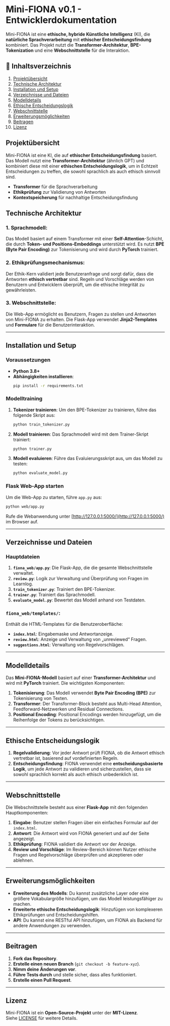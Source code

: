 
# Mini-FIONA v0.1 - Entwicklerdokumentation

Mini-FIONA ist eine **ethische, hybride Künstliche Intelligenz** (KI), die **natürliche Sprachverarbeitung** mit **ethischer Entscheidungsfindung** kombiniert. Das Projekt nutzt die **Transformer-Architektur**, **BPE-Tokenization** und eine **Webschnittstelle** für die Interaktion.

## 📖 Inhaltsverzeichnis

1. [Projektübersicht](#projektübersicht)
2. [Technische Architektur](#technische-architektur)
3. [Installation und Setup](#installation-und-setup)
4. [Verzeichnisse und Dateien](#verzeichnisse-und-dateien)
5. [Modelldetails](#modelldetails)
6. [Ethische Entscheidungslogik](#ethische-entscheidungslogik)
7. [Webschnittstelle](#webschnittstelle)
8. [Erweiterungsmöglichkeiten](#erweiterungsmöglichkeiten)
9. [Beitragen](#beitragen)
10. [Lizenz](#lizenz)

## Projektübersicht

Mini-FIONA ist eine KI, die auf **ethischer Entscheidungsfindung** basiert. Das Modell nutzt eine **Transformer-Architektur** (ähnlich GPT) und kombiniert diese mit einer **ethischen Entscheidungslogik**, um in Echtzeit Entscheidungen zu treffen, die sowohl sprachlich als auch ethisch sinnvoll sind.

- **Transformer** für die Sprachverarbeitung
- **Ethikprüfung** zur Validierung von Antworten
- **Kontextspeicherung** für nachhaltige Entscheidungsfindung

## Technische Architektur

### 1. **Sprachmodell**:  
Das Modell basiert auf einem Transformer mit einer **Self-Attention**-Schicht, die durch **Token- und Positions-Embeddings** unterstützt wird. Es nutzt **BPE (Byte Pair Encoding)** zur Tokenisierung und wird durch **PyTorch** trainiert.

### 2. **Ethikprüfungsmechanismus**:  
Der Ethik-Kern validiert jede Benutzeranfrage und sorgt dafür, dass die Antworten **ethisch vertretbar** sind. Regeln und Vorschläge werden von Benutzern und Entwicklern überprüft, um die ethische Integrität zu gewährleisten.

### 3. **Webschnittstelle**:  
Die Web-App ermöglicht es Benutzern, Fragen zu stellen und Antworten von Mini-FIONA zu erhalten. Die Flask-App verwendet **Jinja2-Templates** und **Formulare** für die Benutzerinteraktion.

---

## Installation und Setup

### Voraussetzungen

- **Python 3.8+**
- **Abhängigkeiten installieren**:
  ```bash
  pip install -r requirements.txt
  ```

### Modelltraining

1. **Tokenizer trainieren**:
   Um den BPE-Tokenizer zu trainieren, führe das folgende Skript aus:
   ```bash
   python train_tokenizer.py
   ```

2. **Modell trainieren**:
   Das Sprachmodell wird mit dem Trainer-Skript trainiert:
   ```bash
   python trainer.py
   ```

3. **Modell evaluieren**:
   Führe das Evaluierungsskript aus, um das Modell zu testen:
   ```bash
   python evaluate_model.py
   ```

### Flask Web-App starten

Um die Web-App zu starten, führe `app.py` aus:
```bash
python web/app.py
```
Rufe die Webanwendung unter [http://127.0.0.1:5000/](http://127.0.0.1:5000/) im Browser auf.

---

## Verzeichnisse und Dateien

### Hauptdateien

1. **`fiona_web/app.py`**: Die Flask-App, die die gesamte Webschnittstelle verwaltet.
2. **`review.py`**: Logik zur Verwaltung und Überprüfung von Fragen im Learnlog.
3. **`train_tokenizer.py`**: Trainiert den BPE-Tokenizer.
4. **`trainer.py`**: Trainiert das Sprachmodell.
5. **`evaluate_model.py`**: Bewertet das Modell anhand von Testdaten.

### `fiona_web/templates/`:
Enthält die HTML-Templates für die Benutzeroberfläche:
- **`index.html`**: Eingabemaske und Antwortanzeige.
- **`review.html`**: Anzeige und Verwaltung von „unreviewed“ Fragen.
- **`suggestions.html`**: Verwaltung von Regelvorschlägen.

---

## Modelldetails

Das **Mini-FIONA-Modell** basiert auf einer **Transformer-Architektur** und wird mit **PyTorch** trainiert. Die wichtigsten Komponenten:

1. **Tokenisierung**: Das Modell verwendet **Byte Pair Encoding (BPE)** zur Tokenisierung von Texten.
2. **Transformer**: Der Transformer-Block besteht aus Multi-Head Attention, Feedforward-Netzwerken und Residual Connections.
3. **Positional Encoding**: Positional Encodings werden hinzugefügt, um die Reihenfolge der Tokens zu berücksichtigen.

---

## Ethische Entscheidungslogik

1. **Regelvalidierung**: Vor jeder Antwort prüft FIONA, ob die Antwort ethisch vertretbar ist, basierend auf vordefinierten Regeln.
2. **Entscheidungsfindung**: FIONA verwendet eine **entscheidungsbasierte Logik**, um jede Antwort zu validieren und sicherzustellen, dass sie sowohl sprachlich korrekt als auch ethisch unbedenklich ist.

---

## Webschnittstelle

Die Webschnittstelle besteht aus einer **Flask-App** mit den folgenden Hauptkomponenten:

1. **Eingabe**: Benutzer stellen Fragen über ein einfaches Formular auf der `index.html`.
2. **Antwort**: Die Antwort wird von FIONA generiert und auf der Seite angezeigt.
3. **Ethikprüfung**: FIONA validiert die Antwort vor der Anzeige.
4. **Review und Vorschläge**: Im Review-Bereich können Nutzer ethische Fragen und Regelvorschläge überprüfen und akzeptieren oder ablehnen.

---

## Erweiterungsmöglichkeiten

- **Erweiterung des Modells**: Du kannst zusätzliche Layer oder eine größere Vokabulargröße hinzufügen, um das Modell leistungsfähiger zu machen.
- **Erweiterte ethische Entscheidungslogik**: Hinzufügen von komplexeren Ethikprüfungen und Entscheidungshilfen.
- **API**: Du kannst eine RESTful API hinzufügen, um FIONA als Backend für andere Anwendungen zu verwenden.

---

## Beitragen

1. **Fork das Repository**.
2. **Erstelle einen neuen Branch** (`git checkout -b feature-xyz`).
3. **Nimm deine Änderungen vor**.
4. **Führe Tests durch** und stelle sicher, dass alles funktioniert.
5. **Erstelle einen Pull Request**.

---

## Lizenz

Mini-FIONA ist ein **Open-Source-Projekt** unter der **MIT-Lizenz**.  
Siehe [LICENSE](LICENSE) für weitere Details.
